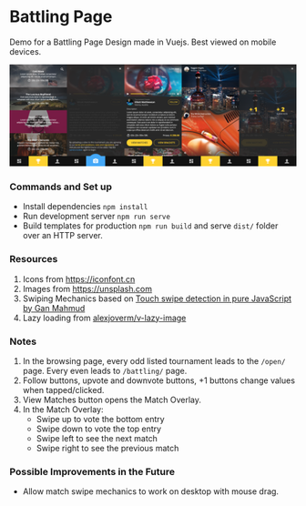 Battling Page
=============
Demo for a Battling Page Design made in Vuejs. Best viewed on mobile devices.

![preview](preview.png)


### Commands and Set up
- Install dependencies `npm install`
- Run development server `npm run serve`
- Build templates for production `npm run build` and serve `dist/` folder over an HTTP server.


### Resources
1. Icons from https://iconfont.cn
1. Images from https://unsplash.com
1. Swiping Mechanics based on [Touch swipe detection in pure JavaScript by Gan Mahmud](https://codepen.io/ganmahmud/pen/RaoKZa)
1. Lazy loading from [alexjoverm/v-lazy-image](https://github.com/alexjoverm/v-lazy-image)


### Notes
1. In the browsing page, every odd listed tournament leads to the `/open/` page. Every even leads to `/battling/` page.
1. Follow buttons, upvote and downvote buttons, +1 buttons change values when tapped/clicked.
1. View Matches button opens the Match Overlay.
1. In the Match Overlay:
    - Swipe up to vote the bottom entry
    - Swipe down to vote the top entry
    - Swipe left to see the next match
    - Swipe right to see the previous match

### Possible Improvements in the Future
- Allow match swipe mechanics to work on desktop with mouse drag.
